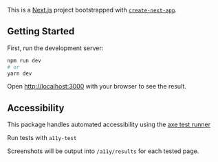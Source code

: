 This is a [Next.js](https://nextjs.org/) project bootstrapped with [`create-next-app`](https://github.com/vercel/next.js/tree/canary/packages/create-next-app).

## Getting Started

First, run the development server:

```bash
npm run dev
# or
yarn dev
```

Open [http://localhost:3000](http://localhost:3000) with your browser to see the result.

## Accessibility

This package handles automated accessibility using the [axe test runner](https://github.com/pa11y/pa11y-runner-axe)

Run tests with `a11y-test`

Screenshots will be output into `/a11y/results` for each tested page.
